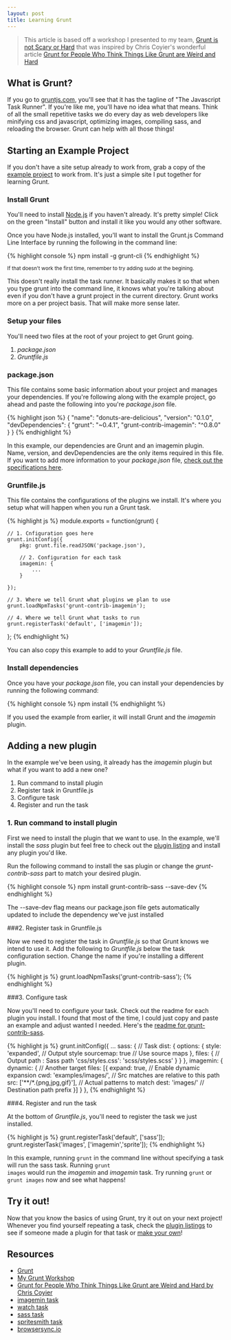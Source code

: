 ```yaml
---
layout: post
title: Learning Grunt
---
```


> This article is based off a workshop I presented to my team, [Grunt is not Scary or Hard](http://mongoosedoom.github.io/grunt-workshop/) that was inspired by Chris Coyier's wonderful article [Grunt for People Who Think Things Like Grunt are Weird and Hard](http://24ways.org/2013/grunt-is-not-weird-and-hard/)

## What is Grunt?

If you go to [gruntjs.com](http://gruntjs.com/), you'll see that it has the tagline of "The Javascript Task Runner". If you're like me, you'll have no idea what that means. Think of all the small repetitive tasks we do every day as web developers like minifying css and javascript, optimizing images, compiling sass, and reloading the browser. Grunt can help with all those things!

## Starting an Example Project

If you don't have a site setup already to work from, grab a copy of the [example project](https://github.com/MongooseDoom/grunt-example) to work from. It's just a simple site I put together for learning Grunt.

### Install Grunt

You'll need to install [Node.js](http://www.nodejs.org/) if you haven't already. It's pretty simple! Click on the green "Install" button and install it like you would any other software.

Once you have Node.js installed, you'll want to install the Grunt.js Command Line Interface by running the following in the command line:

{% highlight console %}
npm install -g grunt-cli
{% endhighlight %}

<small>If that doesn't work the first time, remember to try adding sudo at the begining.</small>

This doesn't really install the task runner. It basically makes it so that when you type grunt into the command line, it knows what you're talking about even if you don't have a grunt project in the current directory. Grunt works more on a per project basis. That will make more sense later.

### Setup your files

You'll need two files at the root of your project to get Grunt going.

1. *package.json*
2. *Gruntfile.js*

### package.json

This file contains some basic information about your project and manages your dependencies. If you're following along with the example project, go ahead and paste the following into you're *package.json* file.

{% highlight json %}
{
  "name": "donuts-are-delicious",
  "version": "0.1.0",
  "devDependencies": {
    "grunt": "~0.4.1",
    "grunt-contrib-imagemin": "^0.8.0"
  }
}
{% endhighlight %}

In this example, our dependencies are Grunt and an imagemin plugin. Name, version, and devDependencies are the only items required in this file. If you want to add more information to your *package.json* file, [check out the specifications here](https://www.npmjs.org/doc/files/package.json.html).

### Gruntfile.js

This file contains the configurations of the plugins we install. It's where you setup what will happen when you run a Grunt task.

{% highlight js %}
module.exports = function(grunt) {

    // 1. Cnfiguration goes here
    grunt.initConfig({
        pkg: grunt.file.readJSON('package.json'),

        // 2. Configuration for each task
        imagemin: {
            ...
        }

    });

    // 3. Where we tell Grunt what plugins we plan to use
    grunt.loadNpmTasks('grunt-contrib-imagemin');

    // 4. Where we tell Grunt what tasks to run
    grunt.registerTask('default', ['imagemin']);

};
{% endhighlight %}

You can also copy this example to add to your *Gruntfile.js* file.

### Install dependencies

Once you have your *package.json* file, you can install your dependencies by running the following command:

{% highlight console %}
npm install
{% endhighlight %}

If you used the example from earlier, it will install Grunt and the *imagemin* plugin.

## Adding a new plugin

In the example we've been using, it already has the *imagemin* plugin but what if you want to add a new one?

1. Run command to install plugin
2. Register task in Gruntfile.js
3. Configure task
4. Register and run the task

### 1. Run command to install plugin

First we need to install the plugin that we want to use. In the example, we'll install the *sass* plugin but feel free to check out the [plugin listing](http://www.gruntjs.com/plugins) and install any plugin you'd like.

Run the following command to install the sas plugin or change the *grunt-contrib-sass* part to match your desired plugin.

{% highlight console %}
npm install grunt-contrib-sass --save-dev
{% endhighlight %}

The --save-dev flag means our package.json file gets automatically updated to include the dependency we've just installed

###2. Register task in Gruntfile.js

Now we need to register the task in *Gruntfile.js* so that Grunt knows we intend to use it. Add the following to *Gruntfile.js* below the task configuration section. Change the name if you're installing a different plugin.

{% highlight js %}
grunt.loadNpmTasks('grunt-contrib-sass');
{% endhighlight %}

###3. Configure task

Now you'll need to configure your task. Check out the readme for each plugin you install. I found that most of the time, I could just copy and paste an example and adjust wanted I needed. Here's the [readme for grunt-contrib-sass](https://www.npmjs.org/package/grunt-contrib-sass).

{% highlight js %}
grunt.initConfig({
    ...
    sass: {                                   // Task
        dist: {
            options: {
                style: 'expanded',            // Output style
                sourcemap: true               // Use source maps
            },
            files: {
                // Output path : Sass path
                'css/styles.css': 'scss/styles.scss'
            }
        }
    },
    imagemin: {
        dynamic: {                         // Another target
            files: [{
              expand: true,                // Enable dynamic expansion
              cwd: 'examples/images/',     // Src matches are relative to this path
              src: ['**/*.{png,jpg,gif}'], // Actual patterns to match
              dest: 'images/'              // Destination path prefix
            }]
        }
    },
{% endhighlight %}

###4. Register and run the task

At the bottom of *Gruntfile.js*, you'll need to register the task we just installed.

{% highlight js %}
grunt.registerTask('default', ['sass']);
grunt.registerTask('images', ['imagemin','sprite']);
{% endhighlight %}

In this example, running <code>grunt</code> in the command line without specifying a task will run the sass task. Running <code>grunt images</code> would run the *imagemin* and *imagemin* task. Try running <code>grunt</code> or <code>grunt images</code> now and see what happens!

## Try it out!

Now that you know the basics of using Grunt, try it out on your next project! Whenever you find yourself repeating a task, check the [plugin listings](http://gruntjs.com/plugins) to see if someone made a plugin for that task or [make your own](http://gruntjs.com/creating-plugins)!

## Resources

- [Grunt](http://gruntjs.com/)
- [My Grunt Workshop](http://mongoosedoom.github.io/grunt-workshop/)
- [Grunt for People Who Think Things Like Grunt are Weird and Hard by Chris Coyier](http://24ways.org/2013/grunt-is-not-weird-and-hard/)
- [imagemin task](https://www.npmjs.org/package/grunt-contrib-imagemin)
- [watch task](https://www.npmjs.org/package/grunt-contrib-watch)
- [sass task](https://www.npmjs.org/package/grunt-contrib-sass)
- [spritesmith task](https://www.npmjs.org/package/grunt-spritesmith)
- [browsersync.io]((http://www.browsersync.io/))


